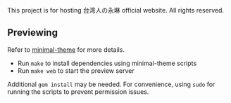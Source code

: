This project is for hosting 台湾人の永琳 official website.
All rights reserved.

## Previewing

Refer to [minimal-theme](https://github.com/pages-themes/minimal#previewing-the-theme-locally) for more details.
- Run `make` to install dependencies using minimal-theme scripts
- Run `make web` to start the preview server

Additional `gem install` may be needed. For convenience, using `sudo` for running the scripts to prevent permission issues.

